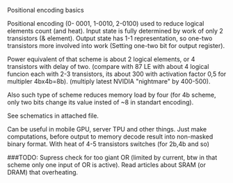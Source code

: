 Positional encoding basics

Positional encoding (0- 0001, 1-0010, 2-0100) used to reduce logical elements count (and heat). Input state is fully determined by work of only 2 transistors (& element). Output state has 1-1 representation, so one-two transistors more involved into work (Setting one-two bit for output register).

Power equivalent of that scheme is about 2 logical elements, or 4 transistors with delay of two. (compare with 87 LE with about 4 logical funcion each with 2-3 transistors, its about 300 with activation factor 0,5 for multipler 4bx4b=8b). (multiply latest NVIDIA "nightmare" by 400-500).

Also such type of scheme reduces memory load by four (for 4b scheme, only two bits change its value insted of ~8 in standart encoding).

See schematics in attached file.

Can be useful in mobile GPU, server TPU and other things. Just make computations, before output to memory decode result into non-masked binary format. With heat of 4-5 transistors switches (for 2b,4b and so)

###TODO:
Supress check for too giant OR (limited by current, btw in that scheme only one input of OR is active). Read articles about SRAM (or DRAM) that overheating.
